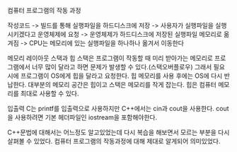 컴퓨터 프로그램의 작동 과정

작성코드
-> 빌드를 통해 실행파일을 하드디스크에 저장
-> 사용자가 실행파일을 실행시키겠다고 운영체제에 요청
-> 운영체제가 하드디스크에 저장된 실행파일 메모리로 옮겨짐
-> CPU는 메모리에 있는 실행파일을 하나하나 옮겨서 이동한다 

메모리 레이아웃
스택과 힙
스택은 프로그램이 작동할 때 미리 받아가는 메모리로 프로그램에서 너무 많이 달라고 하면 문제가 발생할 수 있다.(스택오버플로우)
그래서 필요시에 프로그램이 OS에게 힙을 달라고 요청한다.
힙 메모리를 사용 후에는 OS에 다시 반납한다. 
대부분의 메모리 공간은 힙이고 스택은 메모리를 작게 잡는다.
힙은 컴퓨터 메모리를 최대로 사용할 수 있다. 

입출력
C는 printf를 입출력으로 사용하지만 C++에서는 cin과 cout을 사용한다.
cout을 사용하려면 기본 헤더파일인 iostream을 포함해야한다.

C++문법에 대해서는 어느정도 알고있었는데 다시 복습을 해보면서 모르는 부분을 다시 살펴볼 수 있었다.
컴퓨터 프로그램의 작동과정에 대해 제대로 알게되어 의미있었다. 
